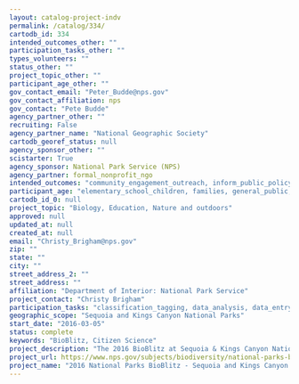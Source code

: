 ```yaml
---
layout: catalog-project-indv
permalink: /catalog/334/
cartodb_id: 334
intended_outcomes_other: ""
participation_tasks_other: ""
types_volunteers: ""
status_other: ""
project_topic_other: ""
participant_age_other: ""
gov_contact_email: "Peter_Budde@nps.gov"
gov_contact_affiliation: nps
gov_contact: "Pete Budde"
agency_partner_other: ""
recruiting: False
agency_partner_name: "National Geographic Society"
cartodb_georef_status: null
agency_sponsor_other: ""
scistarter: True
agency_sponsor: National Park Service (NPS)
agency_partner: formal_nonprofit_ngo
intended_outcomes: "community_engagement_outreach, inform_public_policy, io_education, operational_integration_use, research_advancement"
participant_age: "elementary_school_children, families, general_public, middle_school_children, targeted_group, teens"
cartodb_id_0: null
project_topic: "Biology, Education, Nature and outdoors"
approved: null
updated_at: null
created_at: null
email: "Christy_Brigham@nps.gov"
zip: ""
state: ""
city: ""
street_address_2: ""
street_address: ""
affiliation: "Department of Interior: National Park Service"
project_contact: "Christy Brigham"
participation_tasks: "classification_tagging, data_analysis, data_entry, finding_entities, identification, learning, observation, site_selection_description, specimen_sample_collection"
geographic_scope: "Sequoia and Kings Canyon National Parks"
start_date: "2016-03-05"
status: complete
keywords: "BioBlitz, Citizen Science"
project_description: "The 2016 BioBlitz at Sequoia & Kings Canyon National Parks will explore abundance and behavior of newt species at several stream sites in the park."
project_url: https://www.nps.gov/subjects/biodiversity/national-parks-bioblitz.htm
project_name: "2016 National Parks BioBlitz - Sequoia and Kings Canyon: Newt Blitz"
---
```

